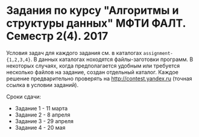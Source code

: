 # Задания по курсу "Алгоритмы и структуры данных" МФТИ ФАЛТ. Семестр 2(4). 2017

Условия задач для каждого задания см. в каталогах `assignment-{1,2,3,4}`.
В данных каталогах ноходятся файлы-заготовки программ. В некоторых случаях, когда предполагается удобным или требуется несколько файлов на задание, создан отдельный каталог.
Каждое решение предварительно проверять на http://contest.yandex.ru (точная ссылка
в условии заданий).

Сроки сдачи:
- Задание 1 - 11 марта
- Задание 2 - 8 апреля
- Задание 3 - 29 апреля
- Задание 4 - 20 мая
